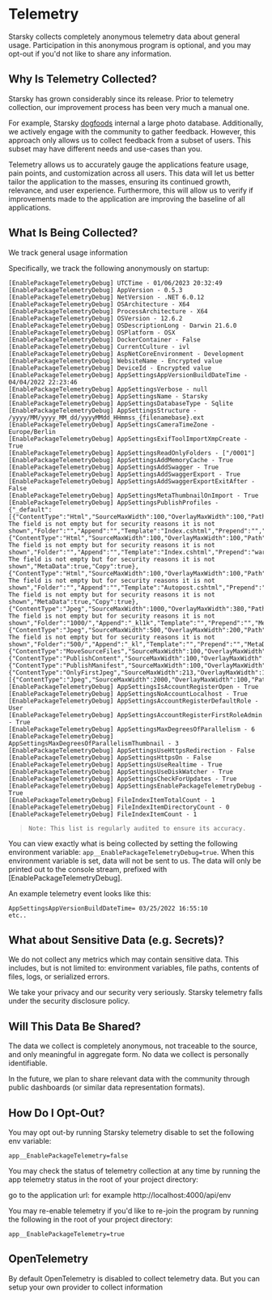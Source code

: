 # Telemetry

Starsky collects completely anonymous telemetry data about general usage. 
Participation in this anonymous program is optional, 
and you may opt-out if you'd not like to share any information.

## Why Is Telemetry Collected?

Starsky has grown considerably since its release. 
Prior to telemetry collection, our improvement process has been very much a manual one.

For example, Starsky [dogfoods](https://en.wikipedia.org/wiki/Eating_your_own_dog_food) 
internal a large photo database.
Additionally, we actively engage with the community to gather feedback.
However, this approach only allows us to collect feedback from a subset of users. 
This subset may have different needs and use-cases than you.

Telemetry allows us to accurately gauge the applications feature usage, pain points, 
and customization across all users.
This data will let us better tailor the application to the masses, ensuring its continued growth, 
relevance, and user experience.
Furthermore, this will allow us to verify if improvements made to the application are improving 
the baseline of all applications.

## What Is Being Collected?

We track general usage information 

Specifically, we track the following anonymously on startup:

```
[EnablePackageTelemetryDebug] UTCTime - 01/06/2023 20:32:49
[EnablePackageTelemetryDebug] AppVersion - 0.5.3
[EnablePackageTelemetryDebug] NetVersion - .NET 6.0.12
[EnablePackageTelemetryDebug] OSArchitecture - X64
[EnablePackageTelemetryDebug] ProcessArchitecture - X64
[EnablePackageTelemetryDebug] OSVersion - 12.6.2
[EnablePackageTelemetryDebug] OSDescriptionLong - Darwin 21.6.0 
[EnablePackageTelemetryDebug] OSPlatform - OSX
[EnablePackageTelemetryDebug] DockerContainer - False
[EnablePackageTelemetryDebug] CurrentCulture - ivl
[EnablePackageTelemetryDebug] AspNetCoreEnvironment - Development
[EnablePackageTelemetryDebug] WebsiteName - Encrypted value
[EnablePackageTelemetryDebug] DeviceId - Encrypted value
[EnablePackageTelemetryDebug] AppSettingsAppVersionBuildDateTime - 04/04/2022 22:23:46
[EnablePackageTelemetryDebug] AppSettingsVerbose - null
[EnablePackageTelemetryDebug] AppSettingsName - Starsky
[EnablePackageTelemetryDebug] AppSettingsDatabaseType - Sqlite
[EnablePackageTelemetryDebug] AppSettingsStructure - /yyyy/MM/yyyy_MM_dd/yyyyMMdd_HHmmss_{filenamebase}.ext
[EnablePackageTelemetryDebug] AppSettingsCameraTimeZone - Europe/Berlin
[EnablePackageTelemetryDebug] AppSettingsExifToolImportXmpCreate - True
[EnablePackageTelemetryDebug] AppSettingsReadOnlyFolders - ["/0001"]
[EnablePackageTelemetryDebug] AppSettingsAddMemoryCache - True
[EnablePackageTelemetryDebug] AppSettingsAddSwagger - True
[EnablePackageTelemetryDebug] AppSettingsAddSwaggerExport - True
[EnablePackageTelemetryDebug] AppSettingsAddSwaggerExportExitAfter - False
[EnablePackageTelemetryDebug] AppSettingsMetaThumbnailOnImport - True
[EnablePackageTelemetryDebug] AppSettingsPublishProfiles - {"_default":[{"ContentType":"Html","SourceMaxWidth":100,"OverlayMaxWidth":100,"Path":"warning: The field is not empty but for security reasons it is not shown","Folder":"","Append":"","Template":"Index.cshtml","Prepend":"","MetaData":true,"Copy":true},{"ContentType":"Html","SourceMaxWidth":100,"OverlayMaxWidth":100,"Path":"warning: The field is not empty but for security reasons it is not shown","Folder":"","Append":"","Template":"Index.cshtml","Prepend":"warning: The field is not empty but for security reasons it is not shown","MetaData":true,"Copy":true},{"ContentType":"Html","SourceMaxWidth":100,"OverlayMaxWidth":100,"Path":"warning: The field is not empty but for security reasons it is not shown","Folder":"","Append":"","Template":"Autopost.cshtml","Prepend":"warning: The field is not empty but for security reasons it is not shown","MetaData":true,"Copy":true},{"ContentType":"Jpeg","SourceMaxWidth":1000,"OverlayMaxWidth":380,"Path":"warning: The field is not empty but for security reasons it is not shown","Folder":"1000/","Append":"_kl1k","Template":"","Prepend":"","MetaData":true,"Copy":true},{"ContentType":"Jpeg","SourceMaxWidth":500,"OverlayMaxWidth":200,"Path":"warning: The field is not empty but for security reasons it is not shown","Folder":"500/","Append":"_kl","Template":"","Prepend":"","MetaData":false,"Copy":true},{"ContentType":"MoveSourceFiles","SourceMaxWidth":100,"OverlayMaxWidth":100,"Path":"","Folder":"orgineel/","Append":"","Template":"","Prepend":"","MetaData":true,"Copy":false},{"ContentType":"PublishContent","SourceMaxWidth":100,"OverlayMaxWidth":100,"Path":"","Folder":"","Append":"","Template":"","Prepend":"","MetaData":true,"Copy":true},{"ContentType":"PublishManifest","SourceMaxWidth":100,"OverlayMaxWidth":100,"Path":"","Folder":"","Append":"","Template":"","Prepend":"","MetaData":true,"Copy":true},{"ContentType":"OnlyFirstJpeg","SourceMaxWidth":213,"OverlayMaxWidth":100,"Path":"","Folder":"","Append":"___og_image","Template":"","Prepend":"","MetaData":false,"Copy":true}],"no_logo_2000px":[{"ContentType":"Jpeg","SourceMaxWidth":2000,"OverlayMaxWidth":100,"Path":"","Folder":"","Append":"_kl2k","Template":"","Prepend":"","MetaData":true,"Copy":true}]}
[EnablePackageTelemetryDebug] AppSettingsIsAccountRegisterOpen - True
[EnablePackageTelemetryDebug] AppSettingsNoAccountLocalhost - True
[EnablePackageTelemetryDebug] AppSettingsAccountRegisterDefaultRole - User
[EnablePackageTelemetryDebug] AppSettingsAccountRegisterFirstRoleAdmin - True
[EnablePackageTelemetryDebug] AppSettingsMaxDegreesOfParallelism - 6
[EnablePackageTelemetryDebug] AppSettingsMaxDegreesOfParallelismThumbnail - 3
[EnablePackageTelemetryDebug] AppSettingsUseHttpsRedirection - False
[EnablePackageTelemetryDebug] AppSettingsHttpsOn - False
[EnablePackageTelemetryDebug] AppSettingsUseRealtime - True
[EnablePackageTelemetryDebug] AppSettingsUseDiskWatcher - True
[EnablePackageTelemetryDebug] AppSettingsCheckForUpdates - True
[EnablePackageTelemetryDebug] AppSettingsEnablePackageTelemetryDebug - True
[EnablePackageTelemetryDebug] FileIndexItemTotalCount - 1
[EnablePackageTelemetryDebug] FileIndexItemDirectoryCount - 0
[EnablePackageTelemetryDebug] FileIndexItemCount - 1
```

>     Note: This list is regularly audited to ensure its accuracy.

You can view exactly what is being collected by setting the 
following environment variable: `app__EnablePackageTelemetryDebug=true`.
When this environment variable is set, data will not be sent to us. 
The data will only be printed out to the console stream, prefixed with [EnablePackageTelemetryDebug].

An example telemetry event looks like this:

```
AppSettingsAppVersionBuildDateTime= 03/25/2022 16:55:10
etc..
```


## What about Sensitive Data (e.g. Secrets)?

We do not collect any metrics which may contain sensitive data.
This includes, but is not limited to: environment variables, 
file paths, contents of files, logs, or serialized errors.

We take your privacy and our security very seriously. 
Starsky telemetry falls under the security disclosure policy.

## Will This Data Be Shared?

The data we collect is completely anonymous, not traceable to the source, 
and only meaningful in aggregate form. No data we collect is personally identifiable.

In the future, we plan to share relevant data with the community through public dashboards 
(or similar data representation formats).

## How Do I Opt-Out?

You may opt out-by running Starsky telemetry disable to set the following env variable:

`app__EnablePackageTelemetry=false`

You may check the status of telemetry collection at any time by running the app telemetry status in the root of your project directory:

go to the application url: for example http://localhost:4000/api/env

You may re-enable telemetry if you'd like to re-join the program by running the following in the root of your project directory:

`app__EnablePackageTelemetry=true`

## OpenTelemetry

By default OpenTelemetry is disabled to collect telemetry data.
But you can setup your own provider to collect information
